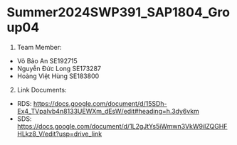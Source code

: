 # Summer2024SWP391_SAP1804_Group04

1) Team Member:
- Võ Bảo An SE192715
- Nguyễn Đức Long SE173287
- Hoàng Việt Hùng SE183800
  
2) Link Documents:
- RDS: https://docs.google.com/document/d/15SDh-Ex4_TVpaIvb4n8133UEWXm_dEsW/edit#heading=h.3dy6vkm
- SDS: https://docs.google.com/document/d/1L2gJtYs5iWmwn3VkW9iIZQGHFHLkz8_V/edit?usp=drive_link
